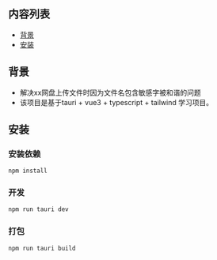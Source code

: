 ## 内容列表

- [背景](#背景)
- [安装](#安装)


## 背景

- 解决xx网盘上传文件时因为文件名包含敏感字被和谐的问题
- 该项目是基于tauri + vue3 + typescript + tailwind 学习项目。


## 安装

### 安装依赖
```sh
npm install
```

### 开发
```sh
npm run tauri dev
```

### 打包
```
npm run tauri build
```